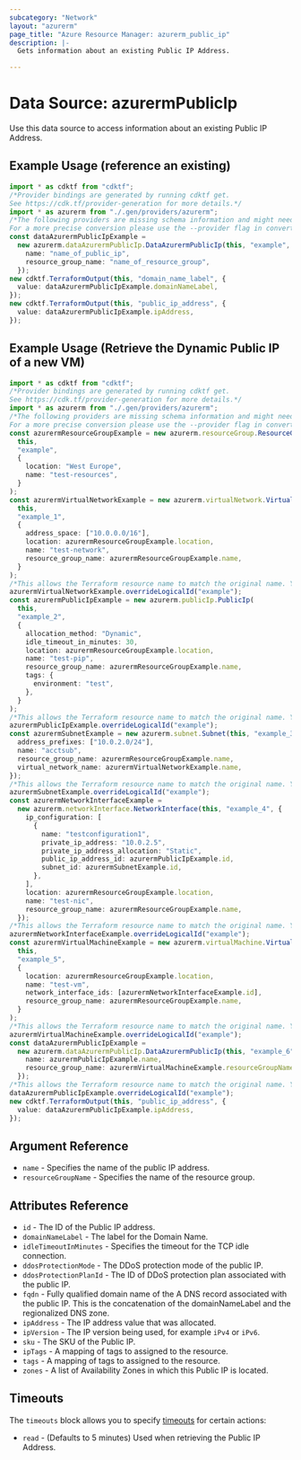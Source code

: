 ```yaml
---
subcategory: "Network"
layout: "azurerm"
page_title: "Azure Resource Manager: azurerm_public_ip"
description: |-
  Gets information about an existing Public IP Address.

---
```


# Data Source: azurermPublicIp

Use this data source to access information about an existing Public IP Address.

## Example Usage (reference an existing)

```typescript
import * as cdktf from "cdktf";
/*Provider bindings are generated by running cdktf get.
See https://cdk.tf/provider-generation for more details.*/
import * as azurerm from "./.gen/providers/azurerm";
/*The following providers are missing schema information and might need manual adjustments to synthesize correctly: azurerm.
For a more precise conversion please use the --provider flag in convert.*/
const dataAzurermPublicIpExample =
  new azurerm.dataAzurermPublicIp.DataAzurermPublicIp(this, "example", {
    name: "name_of_public_ip",
    resource_group_name: "name_of_resource_group",
  });
new cdktf.TerraformOutput(this, "domain_name_label", {
  value: dataAzurermPublicIpExample.domainNameLabel,
});
new cdktf.TerraformOutput(this, "public_ip_address", {
  value: dataAzurermPublicIpExample.ipAddress,
});

```

## Example Usage (Retrieve the Dynamic Public IP of a new VM)

```typescript
import * as cdktf from "cdktf";
/*Provider bindings are generated by running cdktf get.
See https://cdk.tf/provider-generation for more details.*/
import * as azurerm from "./.gen/providers/azurerm";
/*The following providers are missing schema information and might need manual adjustments to synthesize correctly: azurerm.
For a more precise conversion please use the --provider flag in convert.*/
const azurermResourceGroupExample = new azurerm.resourceGroup.ResourceGroup(
  this,
  "example",
  {
    location: "West Europe",
    name: "test-resources",
  }
);
const azurermVirtualNetworkExample = new azurerm.virtualNetwork.VirtualNetwork(
  this,
  "example_1",
  {
    address_space: ["10.0.0.0/16"],
    location: azurermResourceGroupExample.location,
    name: "test-network",
    resource_group_name: azurermResourceGroupExample.name,
  }
);
/*This allows the Terraform resource name to match the original name. You can remove the call if you don't need them to match.*/
azurermVirtualNetworkExample.overrideLogicalId("example");
const azurermPublicIpExample = new azurerm.publicIp.PublicIp(
  this,
  "example_2",
  {
    allocation_method: "Dynamic",
    idle_timeout_in_minutes: 30,
    location: azurermResourceGroupExample.location,
    name: "test-pip",
    resource_group_name: azurermResourceGroupExample.name,
    tags: {
      environment: "test",
    },
  }
);
/*This allows the Terraform resource name to match the original name. You can remove the call if you don't need them to match.*/
azurermPublicIpExample.overrideLogicalId("example");
const azurermSubnetExample = new azurerm.subnet.Subnet(this, "example_3", {
  address_prefixes: ["10.0.2.0/24"],
  name: "acctsub",
  resource_group_name: azurermResourceGroupExample.name,
  virtual_network_name: azurermVirtualNetworkExample.name,
});
/*This allows the Terraform resource name to match the original name. You can remove the call if you don't need them to match.*/
azurermSubnetExample.overrideLogicalId("example");
const azurermNetworkInterfaceExample =
  new azurerm.networkInterface.NetworkInterface(this, "example_4", {
    ip_configuration: [
      {
        name: "testconfiguration1",
        private_ip_address: "10.0.2.5",
        private_ip_address_allocation: "Static",
        public_ip_address_id: azurermPublicIpExample.id,
        subnet_id: azurermSubnetExample.id,
      },
    ],
    location: azurermResourceGroupExample.location,
    name: "test-nic",
    resource_group_name: azurermResourceGroupExample.name,
  });
/*This allows the Terraform resource name to match the original name. You can remove the call if you don't need them to match.*/
azurermNetworkInterfaceExample.overrideLogicalId("example");
const azurermVirtualMachineExample = new azurerm.virtualMachine.VirtualMachine(
  this,
  "example_5",
  {
    location: azurermResourceGroupExample.location,
    name: "test-vm",
    network_interface_ids: [azurermNetworkInterfaceExample.id],
    resource_group_name: azurermResourceGroupExample.name,
  }
);
/*This allows the Terraform resource name to match the original name. You can remove the call if you don't need them to match.*/
azurermVirtualMachineExample.overrideLogicalId("example");
const dataAzurermPublicIpExample =
  new azurerm.dataAzurermPublicIp.DataAzurermPublicIp(this, "example_6", {
    name: azurermPublicIpExample.name,
    resource_group_name: azurermVirtualMachineExample.resourceGroupName,
  });
/*This allows the Terraform resource name to match the original name. You can remove the call if you don't need them to match.*/
dataAzurermPublicIpExample.overrideLogicalId("example");
new cdktf.TerraformOutput(this, "public_ip_address", {
  value: dataAzurermPublicIpExample.ipAddress,
});

```

## Argument Reference

* `name` - Specifies the name of the public IP address.
* `resourceGroupName` - Specifies the name of the resource group.

## Attributes Reference

* `id` - The ID of the Public IP address.
* `domainNameLabel` - The label for the Domain Name.
* `idleTimeoutInMinutes` - Specifies the timeout for the TCP idle connection.
* `ddosProtectionMode` - The DDoS protection mode of the public IP.
* `ddosProtectionPlanId` - The ID of DDoS protection plan associated with the public IP.
* `fqdn` - Fully qualified domain name of the A DNS record associated with the public IP. This is the concatenation of the domainNameLabel and the regionalized DNS zone.
* `ipAddress` - The IP address value that was allocated.
* `ipVersion` - The IP version being used, for example `iPv4` or `iPv6`.
* `sku` - The SKU of the Public IP.
* `ipTags` - A mapping of tags to assigned to the resource.
* `tags` - A mapping of tags to assigned to the resource.
* `zones` - A list of Availability Zones in which this Public IP is located.

## Timeouts

The `timeouts` block allows you to specify [timeouts](https://www.terraform.io/language/resources/syntax#operation-timeouts) for certain actions:

* `read` - (Defaults to 5 minutes) Used when retrieving the Public IP Address.
